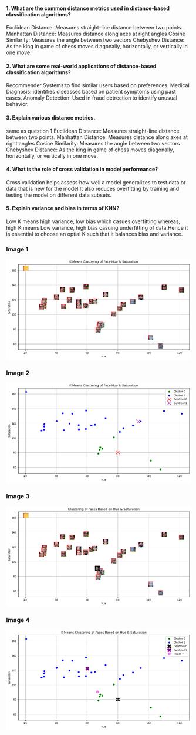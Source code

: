 #### 1. What are the common distance metrics used in distance-based classification algorithms?  
Euclidean Distance: Measures straight-line distance between two points.
Manhattan Distance: Measures distance along axes at right angles
Cosine Similarity: Measures the angle between two vectors
Chebyshev Distance: As the king in game of chess moves diagonally, horizontally, or vertically in one move.
#### 2. What are some real-world applications of distance-based classification algorithms? 
Recommender Systems:to find similar users based on preferences.
Medical Diagnosis: identifies diseasses based on patient symptoms using past cases.
Anomaly Detection: Used in fraud detrection to identify unusual behavior.
#### 3. Explain various distance metrics. 
same as question 1
Euclidean Distance: Measures straight-line distance between two points.
Manhattan Distance: Measures distance along axes at right angles
Cosine Similarity: Measures the angle between two vectors
Chebyshev Distance: As the king in game of chess moves diagonally, horizontally, or vertically in one move.
#### 4. What is the role of cross validation in model performance? 
Cross validation helps assess how well a model generalizes to test data or data that is new for the model.It also reduces overfitting by training and testing the model on different data subsets.
#### 5. Explain variance and bias in terms of KNN? 
Low K means high variance, low bias which casues overfitting whereas, high K means Low variance, high bias casuing underfitting of data.Hence it is essential to choose an optial K such that it balances bias and variance.

### Image 1  
![Image 1](images/1.png)  

### Image 2  
![Image 2](images/2.png)  

### Image 3  
![Image 3](images/3.png)  

### Image 4  
![Image 4](images/4.png)

